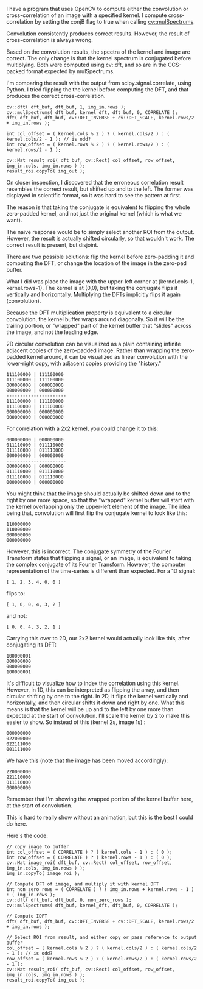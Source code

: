 I have a program that uses OpenCV to compute either the convolution or cross-correlation of an image with a specified kernel. I compute cross-correlation by setting the conjB flag to true when calling [cv::mulSpectrums][1].

Convolution consistently produces correct results. However, the result of cross-correlation is always wrong.

Based on the convolution results, the spectra of the kernel and image are correct. The only change is that the kernel spectrum is conjugated before multiplying. Both were computed using cv::dft, and so are in the CCS-packed format expected by mulSpectrums. 

I'm comparing the result with the output from scipy.signal.correlate, using Python. I tried flipping the the kernel before computing the DFT, and that produces the correct cross-correlation. 

    cv::dft( dft_buf, dft_buf, 1, img_in.rows );
    cv::mulSpectrums( dft_buf, kernel_dft, dft_buf, 0, CORRELATE );
    dft( dft_buf, dft_buf, cv::DFT_INVERSE + cv::DFT_SCALE, kernel.rows/2 + img_in.rows );

    int col_offset = ( kernel.cols % 2 ) ? ( kernel.cols/2 ) : ( kernel.cols/2 - 1 ); // is odd?
    int row_offset = ( kernel.rows % 2 ) ? ( kernel.rows/2 ) : ( kernel.rows/2 - 1 );

    cv::Mat result_roi( dft_buf, cv::Rect( col_offset, row_offset, img_in.cols, img_in.rows ) );
    result_roi.copyTo( img_out );
 

  [1]: http://docs.opencv.org/modules/core/doc/operations_on_arrays.html#mulspectrums


On closer inspection, I discovered that the erroneous correlation result resembles the correct result, but shifted up and to the left. The former was displayed in scientific format, so it was hard to see the pattern at first.

The reason is that taking the conjugate is equivalent to flipping the whole zero-padded kernel, and not just the original kernel (which is what we want). 

The naive response would be to simply select another ROI from the output. However, the result is actually shifted circularly, so that wouldn't work. The correct result is present, but disjoint. 

There are two possible solutions: flip the kernel before zero-padding it and computing the DFT, or change the location of the image in the zero-pad buffer. 

What I did was place the image with the upper-left corner at (kernel.cols-1, kernel.rows-1). The kernel is at (0,0), but taking the conjugate flips it vertically and horizontally. Multiplying the DFTs implicitly flips it again (convolution). 

Because the DFT multiplication property is equivalent to a circular convolution, the kernel buffer wraps around diagonally. So it will be the trailing portion, or "wrapped" part of the kernel buffer that "slides" across the image, and not the leading edge. 

2D circular convolution can be visualized as a plain containing infinite adjacent copies of the zero-padded image. Rather than wrapping the zero-padded kernel around, it can be visualized as linear convolution with the lower-right copy, with adjacent copies providing the "history."

    111100000 | 111100000
    111100000 | 111100000
    000000000 | 000000000
    000000000 | 000000000
    ----------------------
    111100000 | 111100000
    111100000 | 111100000
    000000000 | 000000000
    000000000 | 000000000

For correlation with a 2x2 kernel, you could change it to this:

    000000000 | 000000000
    011110000 | 011110000
    011110000 | 011110000
    000000000 | 000000000
    ----------------------
    000000000 | 000000000
    011110000 | 011110000
    011110000 | 011110000
    000000000 | 000000000

You might think that the image should actually be shifted down and to the right by one more space, so that the "wrapped" kernel buffer will start with the kernel overlapping only the upper-left element of the image. The idea being that, convolution will first flip the conjugate kernel to look like this:

    110000000
    110000000
    000000000
    000000000

However, this is incorrect. The conjugate symmetry of the Fourier Transform states that flipping a signal, or an image, is equivalent to taking the complex conjugate of its Fourier Transform. However, the computer representation of the time-series is different than expected. For a 1D signal:

    [ 1, 2, 3, 4, 0, 0 ]

flips to:

    [ 1, 0, 0, 4, 3, 2 ]

and not:

    [ 0, 0, 4, 3, 2, 1 ]

Carrying this over to 2D, our 2x2 kernel would actually look like this, after conjugating its DFT:

    100000001
    000000000
    000000000
    100000001

It's difficult to visualize how to index the correlation using this kernel. However, in 1D, this can be interpreted as flipping the array, and then circular shifting by one to the right. In 2D, it flips the kernel vertically and horizontally, and then circular shifts it down and right by one. What this means is that the kernel will be up and to the left by one more than expected at the start of convolution. I'll scale the kernel by 2 to make this easier to show. So instead of this (kernel 2s, image 1s) :

    000000000
    022000000
    022111000
    001111000

We have this (note that the image has been moved accordingly):

    220000000
    221110000
    011110000
    000000000

Remember that I'm showing the wrapped portion of the kernel buffer here, at the start of convolution.

This is hard to really show without an animation, but this is the best I could do here.

Here's the code:

    // copy image to buffer
    int col_offset = ( CORRELATE ) ? ( kernel.cols - 1 ) : ( 0 );
    int row_offset = ( CORRELATE ) ? ( kernel.rows - 1 ) : ( 0 );
    cv::Mat image_roi( dft_buf, cv::Rect( col_offset, row_offset, img_in.cols, img_in.rows ) );
    img_in.copyTo( image_roi );

    // Compute DFT of image, and multiply it with kernel DFT
    int non_zero_rows = ( CORRELATE ) ? ( img_in.rows + kernel.rows - 1 ) : ( img_in.rows );
    cv::dft( dft_buf, dft_buf, 0, non_zero_rows );
    cv::mulSpectrums( dft_buf, kernel_dft, dft_buf, 0, CORRELATE );

    // Compute IDFT
    dft( dft_buf, dft_buf, cv::DFT_INVERSE + cv::DFT_SCALE, kernel.rows/2 + img_in.rows );

    // Select ROI from result, and either copy or pass reference to output buffer
    col_offset = ( kernel.cols % 2 ) ? ( kernel.cols/2 ) : ( kernel.cols/2 - 1 ); // is odd?
    row_offset = ( kernel.rows % 2 ) ? ( kernel.rows/2 ) : ( kernel.rows/2 - 1 );
    cv::Mat result_roi( dft_buf, cv::Rect( col_offset, row_offset, img_in.cols, img_in.rows ) );
    result_roi.copyTo( img_out );

